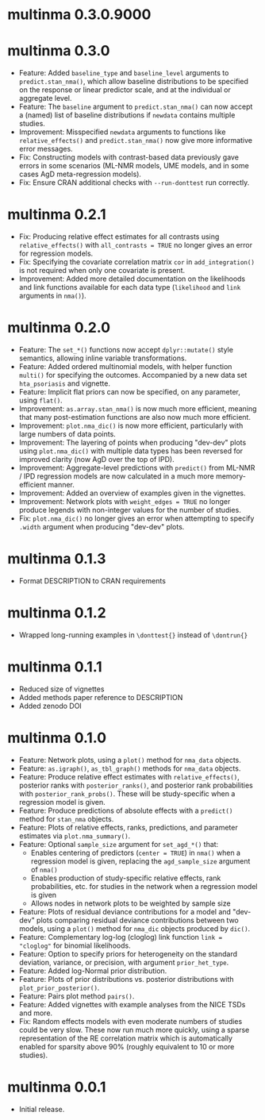 # multinma 0.3.0.9000

# multinma 0.3.0

* Feature: Added `baseline_type` and `baseline_level` arguments to
`predict.stan_nma()`, which allow baseline distributions to be specified on the
response or linear predictor scale, and at the individual or aggregate level.
* Feature: The `baseline` argument to `predict.stan_nma()` can now accept a
(named) list of baseline distributions if `newdata` contains multiple studies.
* Improvement: Misspecified `newdata` arguments to functions like
`relative_effects()` and `predict.stan_nma()` now give more informative error
messages.
* Fix: Constructing models with contrast-based data previously gave errors in
some scenarios (ML-NMR models, UME models, and in some cases AgD meta-regression
models).
* Fix: Ensure CRAN additional checks with `--run-donttest` run correctly.

# multinma 0.2.1

* Fix: Producing relative effect estimates for all contrasts using
`relative_effects()` with `all_contrasts = TRUE` no longer gives an error for
regression models.
* Fix: Specifying the covariate correlation matrix `cor` in `add_integration()`
is not required when only one covariate is present.
* Improvement: Added more detailed documentation on the likelihoods and link
functions available for each data type (`likelihood` and `link` arguments in
`nma()`).

# multinma 0.2.0

* Feature: The `set_*()` functions now accept `dplyr::mutate()` style semantics,
allowing inline variable transformations.
* Feature: Added ordered multinomial models, with helper function `multi()` for
specifying the outcomes. Accompanied by a new data set `hta_psoriasis` and
vignette.
* Feature: Implicit flat priors can now be specified, on any parameter, using
`flat()`.
* Improvement: `as.array.stan_nma()` is now much more efficient, meaning that
many post-estimation functions are also now much more efficient.
* Improvement: `plot.nma_dic()` is now more efficient, particularly with large
numbers of data points.
* Improvement: The layering of points when producing "dev-dev" plots using
`plot.nma_dic()` with multiple data types has been reversed for improved clarity
(now AgD over the top of IPD).
* Improvement: Aggregate-level predictions with `predict()` from ML-NMR / IPD
regression models are now calculated in a much more memory-efficient manner.
* Improvement: Added an overview of examples given in the vignettes.
* Improvement: Network plots with `weight_edges = TRUE` no longer produce
legends with non-integer values for the number of studies.
* Fix: `plot.nma_dic()` no longer gives an error when attempting to specify
`.width` argument when producing "dev-dev" plots.

# multinma 0.1.3

* Format DESCRIPTION to CRAN requirements

# multinma 0.1.2

* Wrapped long-running examples in `\donttest{}` instead of `\dontrun{}`

# multinma 0.1.1

* Reduced size of vignettes
* Added methods paper reference to DESCRIPTION
* Added zenodo DOI

# multinma 0.1.0

* Feature: Network plots, using a `plot()` method for `nma_data` objects.
* Feature: `as.igraph()`, `as_tbl_graph()` methods for `nma_data` objects.
* Feature: Produce relative effect estimates with `relative_effects()`,
posterior ranks with `posterior_ranks()`, and posterior rank probabilities with
`posterior_rank_probs()`. These will be study-specific when a regression model
is given.
* Feature: Produce predictions of absolute effects with a `predict()` method for
`stan_nma` objects.
* Feature: Plots of relative effects, ranks, predictions, and parameter
estimates via `plot.nma_summary()`.
* Feature: Optional `sample_size` argument for `set_agd_*()` that:
  - Enables centering of predictors (`center = TRUE`) in `nma()` when
    a regression model is given, replacing the `agd_sample_size` argument of `nma()`
  - Enables production of study-specific relative effects, rank probabilities,
    etc. for studies in the network when a regression model is given
  - Allows nodes in network plots to be weighted by sample size
* Feature: Plots of residual deviance contributions for a model and "dev-dev"
plots comparing residual deviance contributions between two models, using a
`plot()` method for `nma_dic` objects produced by `dic()`.
* Feature: Complementary log-log (cloglog) link function `link = "cloglog"` for
binomial likelihoods.
* Feature: Option to specify priors for heterogeneity on the standard deviation,
variance, or precision, with argument `prior_het_type`.
* Feature: Added log-Normal prior distribution.
* Feature: Plots of prior distributions vs. posterior distributions with
`plot_prior_posterior()`.
* Feature: Pairs plot method `pairs()`.
* Feature: Added vignettes with example analyses from the NICE TSDs and more.
* Fix: Random effects models with even moderate numbers of studies could be very
slow. These now run much more quickly, using a sparse representation of the RE
correlation matrix which is automatically enabled for sparsity above 90%
(roughly equivalent to 10 or more studies).

# multinma 0.0.1

* Initial release.
